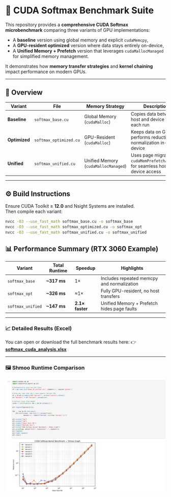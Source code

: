 # 🚀 CUDA Softmax Benchmark Suite

This repository provides a **comprehensive CUDA Softmax microbenchmark** comparing three variants of GPU implementations:

- A **baseline** version using global memory and explicit `cudaMemcpy`,
- A **GPU-resident optimized** version where data stays entirely on-device,
- A **Unified Memory + Prefetch** version that leverages `cudaMallocManaged` for simplified memory management.

It demonstrates how **memory transfer strategies** and **kernel chaining** impact performance on modern GPUs.

---

## 🧩 Overview

| Variant       | File                   | Memory Strategy                      | Description                                                                    |
| ------------- | ---------------------- | ------------------------------------ | ------------------------------------------------------------------------------ |
| **Baseline**  | `softmax_base.cu`      | Global Memory (`cudaMalloc`)         | Copies data between host and device for each run                               |
| **Optimized** | `softmax_optimized.cu` | GPU-Resident (`cudaMalloc`)          | Keeps data on GPU, performs reduction + normalization in-device                |
| **Unified**   | `softmax_unified.cu`   | Unified Memory (`cudaMallocManaged`) | Uses page migration + `cudaMemPrefetchAsync()` for seamless host–device access |

---

## ⚙️ Build Instructions

Ensure CUDA Toolkit ≥ **12.0** and Nsight Systems are installed.  
Then compile each variant:

```bash
nvcc -O3 --use_fast_math softmax_base.cu -o softmax_base
nvcc -O3 --use_fast_math softmax_optimized.cu -o softmax_opt
nvcc -O3 --use_fast_math softmax_unified.cu -o softmax_unified
```

## 📊 Performance Summary (RTX 3060 Example)

| Variant           | Total Runtime | Speedup         | Highlights                                  |
| ----------------- | ------------- | --------------- | ------------------------------------------- |
| `softmax_base`    | **~317 ms**   | 1×              | Includes repeated memcpy and normalization  |
| `softmax_opt`     | **~326 ms**   | ≈1×             | Fully GPU-resident, no host transfers       |
| `softmax_unified` | **~147 ms**   | **2.1× faster** | Unified Memory + Prefetch hides page faults |

---

### 📈 Detailed Results (Excel)

You can open or download the full benchmark results here:
👉 [**softmax_cuda_analysis.xlsx**](softmax_cuda_analysis.xlsx)

---

### 🖼️ Shmoo Runtime Comparison

![Shmoo Runtime Graph](results/shmoo_runtime.png)

```

```
